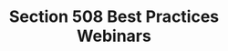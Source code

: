 ---
title: Section 508 Best Practices Webinars
event-type: recuring-event
event-frequency: bimonthly (once every two months)
layout: wide
start-date: #only fill in start date if the events spans multiple days
end-date: Thursday, Sep 23 2021 #otherwise use end-date
overview: 
image:
image-alt: 
permalink: /event/section-508-best-practices-webinars/
---